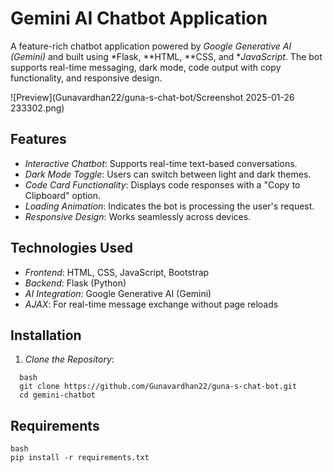 # Gemini AI Chatbot Application

A feature-rich chatbot application powered by *Google Generative AI (Gemini)* and built using *Flask, **HTML, **CSS, and **JavaScript*. The bot supports real-time messaging, dark mode, code output with copy functionality, and responsive design.

![Preview](Gunavardhan22/guna-s-chat-bot/Screenshot 2025-01-26 233302.png)

## Features
- *Interactive Chatbot*: Supports real-time text-based conversations.
- *Dark Mode Toggle*: Users can switch between light and dark themes.
- *Code Card Functionality*: Displays code responses with a "Copy to Clipboard" option.
- *Loading Animation*: Indicates the bot is processing the user's request.
- *Responsive Design*: Works seamlessly across devices.

## Technologies Used
- *Frontend*: HTML, CSS, JavaScript, Bootstrap
- *Backend*: Flask (Python)
- *AI Integration*: Google Generative AI (Gemini)
- *AJAX*: For real-time message exchange without page reloads

## Installation

1. *Clone the Repository*:
 ```
   bash
   git clone https://github.com/Gunavardhan22/guna-s-chat-bot.git
   cd gemini-chatbot
 ```
## Requirements
 ```
bash 
pip install -r requirements.txt
 ```
   

